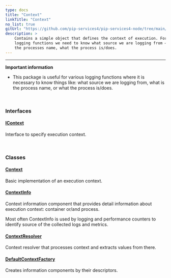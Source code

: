 ```yaml
---
type: docs
title: "Context"
linkTitle: "Context"
no_list: true
gitUrl: "https://github.com/pip-services4/pip-services4-node/tree/main/pip-services4-components-node"
description: >
    Contains a simple object that defines the context of execution. For various 
    logging functions we need to know what source we are logging from – what is 
    the processes name, what the process is/does. 
---
```

---

**Important information**
- This package is useful for various logging functions where it is necessary to know things like: what source we are logging from, what is 
    the process name, or what the process is/does.  


<div class="module-body"> 

<br>

### Interfaces


#### [IContext](iconfigurable)
Interface to specify execution context.

<br>

### Classes

#### [Context](configurable)
Basic implementation of an execution context.

#### [ContextInfo](context_info)
Context information component that provides detail information
about execution context: container or/and process.

Most often ContextInfo is used by logging and performance counters
to identify source of the collected logs and metrics.

#### [ContextResolver](context_resolver)
Context resolver that processes context and extracts values from there.

#### [DefaultContextFactory](default_context_factory)
Creates information components by their descriptors.

</div>
